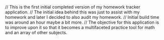 // This is the first initial completed version of my homework tracker application. 
// The initial idea behind this was just to assist with my homework and later I decided to also audit my homework. 
// Initial build time was around an hour maybe a bit more. 
// The objective for this application is to improve upon it so that it becomes a multifaceted practice tool for math and an array of other subjects.
